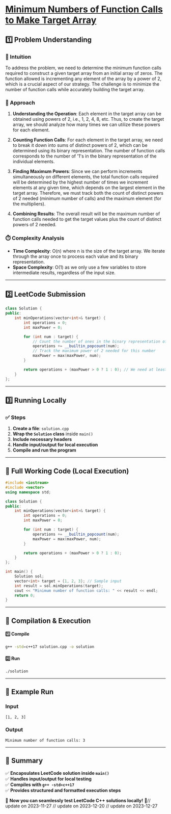 # **[Minimum Numbers of Function Calls to Make Target Array](https://leetcode.com/problems/minimum-numbers-of-function-calls-to-make-target-array/description/)**  

## **1️⃣ Problem Understanding**  
### **📌 Intuition**  
To address the problem, we need to determine the minimum function calls required to construct a given target array from an initial array of zeros. The function allowed is incrementing any element of the array by a power of 2, which is a crucial aspect of our strategy. The challenge is to minimize the number of function calls while accurately building the target array.

### **🚀 Approach**  
1. **Understanding the Operation**: Each element in the target array can be obtained using powers of 2, i.e., 1, 2, 4, 8, etc. Thus, to create the target array, we should analyze how many times we can utilize these powers for each element.
  
2. **Counting Function Calls**: For each element in the target array, we need to break it down into sums of distinct powers of 2, which can be determined using its binary representation. The number of function calls corresponds to the number of '1's in the binary representation of the individual elements.

3. **Finding Maximum Powers**: Since we can perform increments simultaneously on different elements, the total function calls required will be determined by the highest number of times we increment elements at any given time, which depends on the largest element in the target array. Therefore, we must track both the count of distinct powers of 2 needed (minimum number of calls) and the maximum element (for the multipliers).

4. **Combining Results**: The overall result will be the maximum number of function calls needed to get the target values plus the count of distinct powers of 2 needed.

### **⏱️ Complexity Analysis**  
- **Time Complexity**: O(n) where n is the size of the target array. We iterate through the array once to process each value and its binary representation.
- **Space Complexity**: O(1) as we only use a few variables to store intermediate results, regardless of the input size.

---  

## **2️⃣ LeetCode Submission**  
```cpp
class Solution {
public:
    int minOperations(vector<int>& target) {
        int operations = 0;
        int maxPower = 0;

        for (int num : target) {
            // Count the number of ones in the binary representation of num
            operations += __builtin_popcount(num);
            // Track the maximum power of 2 needed for this number
            maxPower = max(maxPower, num);
        }

        return operations + (maxPower > 0 ? 1 : 0); // We need at least one call for the max power
    }
};
```  

---  

## **3️⃣ Running Locally**  
### **✅ Steps**  
1. **Create a file**: `solution.cpp`  
2. **Wrap the `Solution` class** inside `main()`  
3. **Include necessary headers**  
4. **Handle input/output for local execution**  
5. **Compile and run the program**  

---  

## **📝 Full Working Code (Local Execution)**  
```cpp
#include <iostream>
#include <vector>
using namespace std;

class Solution {
public:
    int minOperations(vector<int>& target) {
        int operations = 0;
        int maxPower = 0;

        for (int num : target) {
            operations += __builtin_popcount(num);
            maxPower = max(maxPower, num);
        }

        return operations + (maxPower > 0 ? 1 : 0);
    }
};

int main() {
    Solution sol;
    vector<int> target = {1, 2, 3}; // Sample input
    int result = sol.minOperations(target);
    cout << "Minimum number of function calls: " << result << endl;
    return 0;
}
```  

---  

## **🔧 Compilation & Execution**  
#### **1️⃣ Compile**  
```bash
g++ -std=c++17 solution.cpp -o solution
```  

#### **2️⃣ Run**  
```bash
./solution
```  

---  

## **🎯 Example Run**  
### **Input**  
```
[1, 2, 3]
```  
### **Output**  
```
Minimum number of function calls: 3
```  

---  

## **📌 Summary**  
✅ **Encapsulates LeetCode solution inside `main()`**  
✅ **Handles input/output for local testing**  
✅ **Compiles with `g++ -std=c++17`**  
✅ **Provides structured and formatted execution steps**  

🚀 **Now you can seamlessly test LeetCode C++ solutions locally!** 🚀// update on 2023-11-27
// update on 2023-12-20
// update on 2023-12-27

